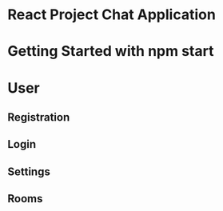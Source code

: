 # React Project Chat Application

# Getting Started with npm start

# User

## Registration

## Login

## Settings

## Rooms
